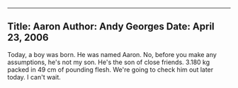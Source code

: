 -----
Title:  Aaron
Author: Andy Georges
Date: April 23, 2006
----







Today, a boy was born. He was named Aaron. No, before you make any
assumptions, he's not my son. He's the son of close friends. 3.180 kg
packed in 49 cm of pounding flesh. We're going to check him out later
today. I can't wait.




